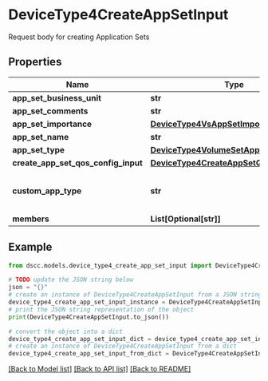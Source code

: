# DeviceType4CreateAppSetInput

Request body for creating Application Sets

## Properties

Name | Type | Description | Notes
------------ | ------------- | ------------- | -------------
**app_set_business_unit** | **str** | App set business unit | [optional] 
**app_set_comments** | **str** | App set comments | [optional] 
**app_set_importance** | [**DeviceType4VsAppSetImportance**](DeviceType4VsAppSetImportance.md) |  | [optional] 
**app_set_name** | **str** | App set name | 
**app_set_type** | [**DeviceType4VolumeSetApplicationType**](DeviceType4VolumeSetApplicationType.md) |  | 
**create_app_set_qos_config_input** | [**DeviceType4CreateAppSetQosConfigInput**](DeviceType4CreateAppSetQosConfigInput.md) |  | [optional] 
**custom_app_type** | **str** | App set name for Custom workloads when appSetType&#x3D;CUSTOM | [optional] 
**members** | **List[Optional[str]]** | volumes list | [optional] 

## Example

```python
from dscc.models.device_type4_create_app_set_input import DeviceType4CreateAppSetInput

# TODO update the JSON string below
json = "{}"
# create an instance of DeviceType4CreateAppSetInput from a JSON string
device_type4_create_app_set_input_instance = DeviceType4CreateAppSetInput.from_json(json)
# print the JSON string representation of the object
print(DeviceType4CreateAppSetInput.to_json())

# convert the object into a dict
device_type4_create_app_set_input_dict = device_type4_create_app_set_input_instance.to_dict()
# create an instance of DeviceType4CreateAppSetInput from a dict
device_type4_create_app_set_input_from_dict = DeviceType4CreateAppSetInput.from_dict(device_type4_create_app_set_input_dict)
```
[[Back to Model list]](../README.md#documentation-for-models) [[Back to API list]](../README.md#documentation-for-api-endpoints) [[Back to README]](../README.md)


